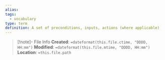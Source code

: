 ```yaml
---
alias: 
tags:
  - vocabulary
type: term
definition: A set of preconditions, inputs, actions (where applicable), expected results are postcondtions, developed based on test conditions
---
```

> [!note]- File Info
> **Created**:  `=dateformat(this.file.ctime, "DDDD, HH:mm")`
> **Modified**: `=dateformat(this.file.mtime, "DDDD, HH:mm")` 
> **Location**: `=this.file.path`